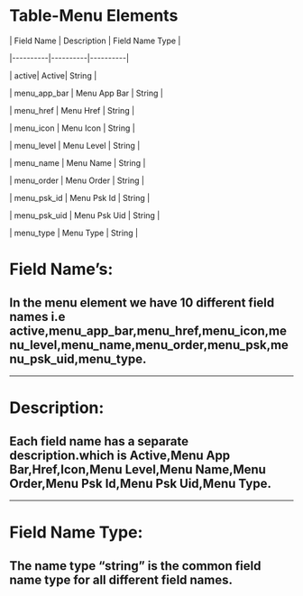 # **Table-Menu Elements**

| Field Name | Description | Field Name Type |

|----------|----------|----------|

| active| Active| String |

| menu_app_bar | Menu App Bar | String  |

| menu_href | Menu Href | String  |

| menu_icon | Menu Icon | String  |

| menu_level | Menu Level | String  |

| menu_name | Menu Name | String |

| menu_order | Menu Order | String  |

| menu_psk_id | Menu Psk Id | String  |

| menu_psk_uid | Menu Psk Uid | String  |

| menu_type | Menu Type | String |


# Field Name’s:


## In the menu element we have 10 different field names i.e active,menu_app_bar,menu_href,menu_icon,menu_level,menu_name,menu_order,menu_psk,menu_psk_uid,menu_type.

________


# Description:


## Each field name has a separate description.which is Active,Menu App Bar,Href,Icon,Menu Level,Menu Name,Menu Order,Menu Psk Id,Menu Psk Uid,Menu Type.

________


# Field Name Type:


## The name type “string” is the common field name type for all different field names.